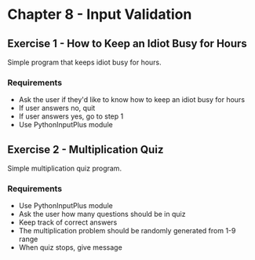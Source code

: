 # Chapter 8 - Input Validation

## Exercise 1 - How to Keep an Idiot Busy for Hours

Simple program that keeps idiot busy for hours.

### Requirements
- Ask the user if they'd like to know how to keep an idiot busy for hours
- If user answers no, quit
- If user answers yes, go to step 1
- Use PythonInputPlus module

## Exercise 2 - Multiplication Quiz

Simple multiplication quiz program.

### Requirements
- Use PythonInputPlus module
- Ask the user how many questions should be in quiz
- Keep track of correct answers
- The multiplication problem should be randomly generated from 1-9 range
- When quiz stops, give message